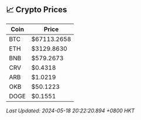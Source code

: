 ## 📈 Crypto Prices

| Coin | Price |
| ---- | ----- |
| BTC | $67113.2658 |
| ETH | $3129.8630 |
| BNB | $579.2673 |
| CRV | $0.4318 |
| ARB | $1.0219 |
| OKB | $50.1223 |
| DOGE | $0.1551 |

_Last Updated: 2024-05-18 20:22:20.894 +0800 HKT_